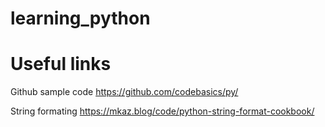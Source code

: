# learning_python

Useful links
============

Github sample code
https://github.com/codebasics/py/

String formating
https://mkaz.blog/code/python-string-format-cookbook/